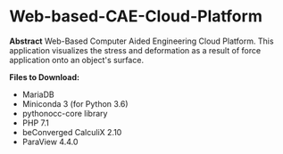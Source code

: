 # Web-based-CAE-Cloud-Platform

**Abstract**
Web-Based Computer Aided Engineering Cloud Platform.
This application visualizes the stress and deformation as a result of force application onto an object's surface.

**Files to Download:**
- MariaDB
- Miniconda 3 (for Python 3.6)
- pythonocc-core library
- PHP 7.1
- beConverged CalculiX 2.10
- ParaView 4.4.0